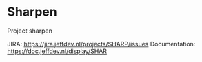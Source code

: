# Sharpen
Project sharpen

JIRA: https://jira.jeffdev.nl/projects/SHARP/issues
Documentation: https://doc.jeffdev.nl/display/SHAR
